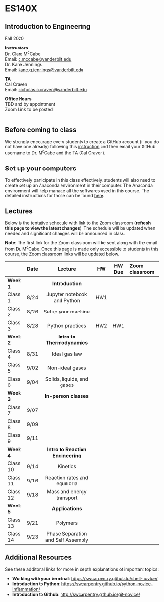 # ES140X
## Introduction to Engineering
Fall 2020

**Instructors**<br/>
Dr. Clare M<sup>c</sup>Cabe  
Email: c.mccabe@vanderbilt.edu   
Dr. Kane Jennings  
Email: kane.g.jennings@vanderbilt.edu


**TA**<br/> 
Cal Craven  
Email: nicholas.c.craven@vanderbilt.edu

**Office Hours** <br/> 
TBD and by appointment  
Zoom Link to be posted
<br />
<br /> 

## Before coming to class

We strongly encourage every students to create a GitHub account (if you do not have one already) following this [instruction](instructions/README.md#create-your-github-account) and then email your GitHub username to Dr. M<sup>c</sup>Cabe and the TA (Cal Craven).


## Set up your computers

To effectively participate in this class effectively, students will also need to create set up an Anaconda environment in their computer.
The Anaconda environment will help manage all the softwares used in this course.
The detailed instructions for those can be found [here](instructions). 


## Lectures

Below is the tentative schedule with link to the Zoom classroom 
(**refresh this page to view the latest changes**). The schedule will be updated when
needed and significant changes will be announced in class.

**Note**: The first link for the Zoom classroom will be sent along with the email from Dr. M<sup>c</sup>Cabe.
Once this page is made only accessible to students in this course, the Zoom classroom links will be updated below. 

|                       | Date | Lecture | HW | HW Due | Zoom classroom |
| :--------------- |:-------:|:----------:|:------:|:-----------:|:--------------------|
| **Week 1**     |         |**Introduction**|         |               |                            |
| Class 1          | 8/24 | Jupyter notebook and Python | HW1 |               |                            |
| Class 2          | 8/26 | Setup your machine |         |               |                            |
| Class 3          | 8/28 | Python practices | HW2 | HW1 |                           |
| **Week 2**     |         | **Intro to Thermodynamics**|         |               |                            |
| Class 4          | 8/31 | Ideal gas law |         |               |                            |
| Class 5          | 9/02 | Non-ideal gases |         |               |                            |
| Class 6          | 9/04 | Solids, liquids, and gases |         |               |                            |
| **Week 3**     |         | **In-person classes** |         |               |                            |
| Class 7          | 9/07 |              |         |               |                            |
| Class 8          | 9/09 |              |         |               |                            |
| Class 9          | 9/11 |              |         |               |                            |
| **Week 4**     |         | **Intro to Reaction Engineering** |         |               |                            |
| Class 10         | 9/14 | Kinetics |         |               |                            |
| Class 11         | 9/16 | Reaction rates and equilibria |         |               |                            |
| Class 12         | 9/18 | Mass and energy transport |         |               |                            |
| **Week 5**     |         | **Applications** |         |               |                            |
| Class 13         | 9/21 | Polymers |         |               |                            |
| Class 14         | 9/23 | Phase Separation and Self Assembly|         |               |                            |

## Additional Resources  
See these additonal links for more in depth explanations of important topics:  
- **Working with your terminal**: https://swcarpentry.github.io/shell-novice/  
- **Introduction to Python**:         https://swcarpentry.github.io/python-novice-inflammation/  
- **Introduction to Github**:          http://swcarpentry.github.io/git-novice/  
